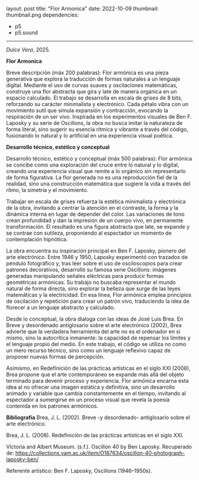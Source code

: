 
layout: post
title: "Flor Armonica"
date: 2022-10-09
thumbnail: thumbnail.png
dependencies:
  - p5
  - p5.sound
---

<div id="div-sketch">
  <script type="text/javascript" src="sketch.js"></script>
</div>

_Dulce Vera_, 2025.

**Flor Armonica**

Breve descripción (máx 200 palabras):
Flor armónica es una pieza generativa que explora la traducción de formas naturales a un lenguaje digital. Mediante el uso de curvas suaves y oscilaciones matemáticas, construye una flor abstracta que gira y late de manera orgánica en un espacio calculado.
El trabajo se desarrolla en escala de grises de 8 bits, reforzando su carácter minimalista y electrónico. Cada pétalo vibra con un movimiento sutil que simula expansión y contracción, evocando la respiración de un ser vivo. Inspirada en los experimentos visuales de Ben F. Laposky y su serie de Oscillons, la obra no busca imitar la naturaleza de forma literal, sino sugerir su esencia rítmica y vibrante a través del código, fusionando lo natural y lo artificial en una experiencia visual poética.

**Desarrollo técnico, estético y conceptual**

Desarrollo técnico, estético y conceptual (máx 500 palabras):
Flor armónica se concibe como una exploración del cruce entre lo natural y lo digital, creando una experiencia visual que remite a lo orgánico sin representarlo de forma figurativa. La flor generada no es una reproducción fiel de la realidad, sino una construcción matemática que sugiere la vida a través del ritmo, la simetría y el movimiento.

Trabajar en escala de grises refuerza la estética minimalista y electrónica de la obra, invitando a centrar la atención en el contraste, la forma y la dinámica interna en lugar de depender del color. Las variaciones de tono crean profundidad y dan la impresión de un cuerpo vivo, en permanente transformación. El resultado es una figura abstracta que late, se expande y se contrae con sutileza, proponiendo al espectador un momento de contemplación hipnótica.

La obra encuentra su inspiración principal en Ben F. Laposky, pionero del arte electrónico. Entre 1946 y 1950, Laposky experimentó con trazados de péndulo fotográfico y, tras leer sobre el uso de osciloscopios para crear patrones decorativos, desarrolló su famosa serie Oscillons: imágenes generadas manipulando señales eléctricas para producir formas geométricas armónicas. Su trabajo no buscaba representar el mundo natural de forma directa, sino explorar la belleza que surge de las leyes matemáticas y la electricidad. En esa línea, Flor armónica emplea principios de oscilación y repetición para crear un patrón vivo, traduciendo la idea de florecer a un lenguaje abstracto y calculado.

Desde lo conceptual, la obra dialoga con las ideas de José Luis Brea. En Breve y desordenado antiglosario sobre el arte electrónico (2002), Brea advierte que la verdadera herramienta del arte no es el ordenador en sí mismo, sino la autocrítica inmanente: la capacidad de repensar los límites y el lenguaje propio del medio. En este trabajo, el código se utiliza no como un mero recurso técnico, sino como un lenguaje reflexivo capaz de proponer nuevas formas de percepción.

Asimismo, en Redefinición de las prácticas artísticas en el siglo XXI (2008), Brea propone que el arte contemporáneo se expande más allá del objeto terminado para devenir proceso y experiencia. Flor armónica encarna esta idea al no ofrecer una imagen estática y definitiva, sino un desarrollo animado y variable que cambia constantemente en el tiempo, invitando al espectador a sumergirse en un proceso visual que revela la poesía contenida en los patrones armónicos.



**Bibliografía**
Brea, J. L. (2002). Breve -y desordenado- antiglosario sobre el arte electrónico.

Brea, J. L. (2008). Redefinición de las prácticas artísticas en el siglo XXI.

Victoria and Albert Museum. (s.f.). Oscillon 40 by Ben Laposky. Recuperado de:
https://collections.vam.ac.uk/item/O187634/oscillon-40-photograph-laposky-ben/

Referente artístico: Ben F. Laposky, Oscillons (1946–1950s).



